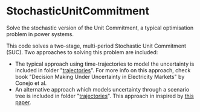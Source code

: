 # StochasticUnitCommitment
Solve the stochastic version of the Unit Commitment, a typical optimisation problem in power systems.

This code solves a two-stage, multi-period Stochastic Unit Commitment (SUC). Two approaches to solving this problem are included:

- The typical approach using time-trajectories to model the uncertainty is included in folder "[trajectories](trajectories/)". For more info on this approach, check book "Decision Making Under Uncertainty in Electricity Markets" by Conejo et al.
- An alternative approach which models uncertainty  through a scenario tree is included in folder "[trajectories](trajectories/)". This approach in inspired by [this paper](https://ieeexplore.ieee.org/document/6026941).
